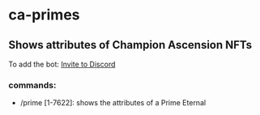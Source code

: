 # ca-primes

## Shows attributes of Champion Ascension NFTs

To add the bot: [Invite to Discord](https://discord.com/api/oauth2/authorize?client_id=1000851243213799544&permissions=2048&scope=bot%20applications.commands)

### commands:
- /prime [1-7622]: shows the attributes of a Prime Eternal

